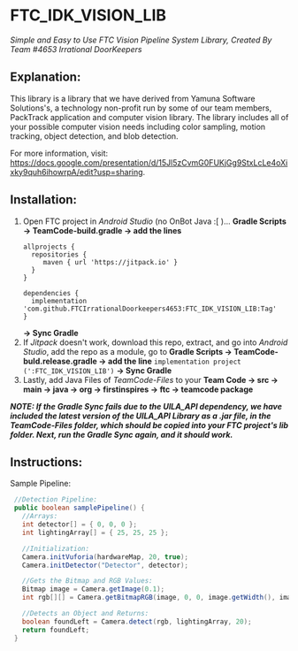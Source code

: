 # FTC_IDK_VISION_LIB

<i>Simple and Easy to Use FTC Vision Pipeline System Library, Created By Team #4653 Irrational DoorKeepers</i>

## Explanation:

This library is a library that we have derived from Yamuna Software Solutions's, a technology non-profit run by some of our team members, PackTrack
application and computer vision library. The library includes all of your possible computer vision needs including color sampling, motion tracking,
object detection, and blob detection.

For more information, visit: https://docs.google.com/presentation/d/15Jl5zCvmG0FUKjGg9StxLcLe4oXixky9quh6ihowrpA/edit?usp=sharing.

## Installation:

1. Open FTC project in <i>Android Studio</i> (no OnBot Java :[ )... <b>Gradle Scripts -> TeamCode-build.gradle -> add the lines</b>
   ```
   allprojects {
     repositories {
        maven { url 'https://jitpack.io' }
     }
   }

   dependencies {
     implementation 'com.github.FTCIrrationalDoorkeepers4653:FTC_IDK_VISION_LIB:Tag'
   }
   ```
   <b>-> Sync Gradle</b>
2. If <i>Jitpack</i> doesn't work, download this repo, extract, and go into <i>Android Studio</i>, add the repo as a module, go to <b>Gradle Scripts -> TeamCode-buld.release.gradle -> add the line</b> ```implementation project (':FTC_IDK_VISION_LIB')``` <b>-> Sync Gradle</b>
3. Lastly, add Java Files of <i>TeamCode-Files</i> to your <b>Team Code -> src -> main -> java -> org -> firstinspires -> ftc -> teamcode package</b>

***NOTE: If the Gradle Sync fails due to the UILA_API dependency, we have included the latest version of the UILA_API Library as a <i>.jar</i> file, in the <i>TeamCode-Files</i> folder, 
which should be copied into your FTC project's <i>lib</i> folder. Next, run the Gradle Sync again, and it should work.***

## Instructions:

Sample Pipeline:
```Java 
 //Detection Pipeline:
 public boolean samplePipeline() {
   //Arrays:
   int detector[] = { 0, 0, 0 };
   int lightingArray[] = { 25, 25, 25 };   

   //Initialization:
   Camera.initVuforia(hardwareMap, 20, true);
   Camera.initDetector("Detector", detector);

   //Gets the Bitmap and RGB Values:
   Bitmap image = Camera.getImage(0.1);
   int rgb[][] = Camera.getBitmapRGB(image, 0, 0, image.getWidth(), image.getHeight());

   //Detects an Object and Returns:
   boolean foundLeft = Camera.detect(rgb, lightingArray, 20);
   return foundLeft;
 }
```
